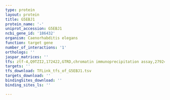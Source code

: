 ```yaml
---
type: protein
layout: protein
title: G5EBJ1
protein_name: '-'
uniprot_accession: G5EBJ1
ncbi_gene_id: '186432'
organism: Caenorhabditis elegans
function: target gene
number_of_interactions: '1'
orthologs: ''
jaspar_matrices: ''
tfs: ztf-4,Q9TZI2,172422,GTRD,chromatin immunoprecipitation assay,27924024%5Buid%5D,No
targets: ''
tfs_download: TFLink_tfs_of_G5EBJ1.tsv
targets_download: ''
bindingSites_download: ''
binding_sites_ls: ''

---
```

